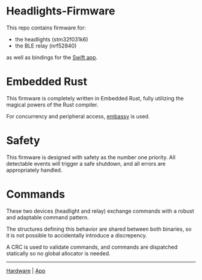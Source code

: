 # Headlights-Firmware
 
This repo contains firmware for:
- the headlights (stm32f031k6)
- the BLE relay (nrf52840)

as well as bindings for the [Swift app](https://github.com/AdinAck/Headlights-App).

# Embedded Rust

This firmware is completely written in Embedded Rust, fully utilizing the magical powers of the Rust compiler.

For concurrency and peripheral access, [embassy](https://github.com/embassy-rs/embassy) is used.

# Safety

This firmware is designed with safety as the number one priority. All detectable events will trigger a safe shutdown, and all errors are appropriately handled.

# Commands

These two devices (headlight and relay) exchange commands with a robust and adaptable command pattern.

The structures defining this behavior are shared between both binaries, so it is not possible to accidentally introduce a discrepency.

A CRC is used to validate commands, and commands are dispatched statically so no global allocator is needed.

---
[Hardware](https://github.com/AdinAck/Headlights-Hardware) | [App](https://github.com/AdinAck/Headlights-App)
